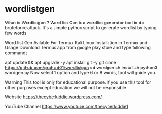 # wordlistgen
What is Wordlistgen ?
Word list Gen is a wordlist generator tool to do bruteforce attack. It's a simple python script to generate wordlist by typing few words.


Word list Gen Avilable For
Termux
Kali Linux
Installation in Termux and Usage
Download Termux app from google play store and type following commands

apt update && apt upgrade -y
apt install git -y
git clone https://github.com/prahlad01/wordlistgen 
cd wordgen
sh install.sh
python3 wordgen.py
Now select 1 option and type 6 or 8 words, tool will guide you.

Warning
This tool is only for educational purpose. If you use this tool for other purposes except education we will not be responsible.

Website
https://thecyberkiddie.wordpress.com/

YouTube Channel
https://www.youtube.com/thecyberkiddie1
